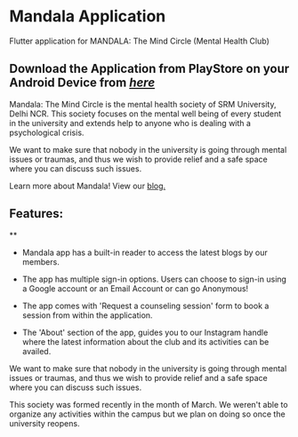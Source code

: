 # Mandala Application

Flutter application for MANDALA: The Mind Circle (Mental Health Club)

## Download the Application from PlayStore on your Android Device from ***[here](https://play.google.com/store/apps/details?id=com.srmuniversity.mandala)*** 

Mandala: The Mind Circle is the mental health society of SRM University, Delhi NCR. This society focuses on the mental well being of every student in the university and extends help to anyone who is dealing with a psychological crisis.  
  
We want to make sure that nobody in the university is going through mental issues or traumas, and thus we wish to provide relief and a safe space where you can discuss such issues.  

Learn more about Mandala! View our [blog.](https://mandalasrm.blogspot.com/)

## Features:

**  

 - Mandala app has a built-in reader to access the latest blogs by our
   members.
   
 - The app has multiple sign-in options. Users can choose to sign-in
   using a Google   account or an Email Account or can go Anonymous!
   
 - The app comes with 'Request a counseling session' form to book a
   session from within the application.
   
 - The 'About' section of the app, guides you to our Instagram handle
   where the latest information about the club and its activities can be
   availed.
   
We want to make sure that nobody in the university is going through mental issues or traumas, and thus we wish to provide relief and a safe space where you can discuss such issues.  
  
This society was formed recently in the month of March. We weren't able to organize any activities within the campus but we plan on doing so once the university reopens.  
